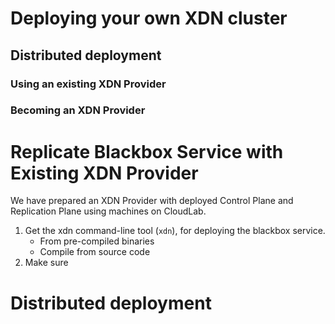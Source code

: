 # Deploying your own XDN cluster


## Distributed deployment
### Using an existing XDN Provider


### Becoming an XDN Provider

# Replicate Blackbox Service with Existing XDN Provider

We have prepared an XDN Provider with deployed Control Plane and Replication
Plane using machines on CloudLab.

1. Get the xdn command-line tool (`xdn`), for deploying the blackbox service.
    - From pre-compiled binaries
    - Compile from source code
2. Make sure


# Distributed deployment


# 